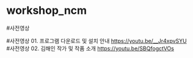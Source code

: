 # workshop_ncm

#사전영상

#사전영상 01. 프로그램 다운로드 및 설치 안내 https://youtu.be/__Jr4xpvSYU       
#사전영상 02. 김해인 작가 및 작품 소개 https://youtu.be/SBQfogctVOs 

